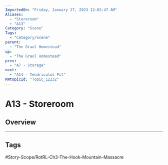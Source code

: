 ```yaml
---
ImportedOn: "Friday, January 27, 2023 12:02:47 AM"
Aliases:
  - "Storeroom"
  - "A13"
Category: "Scene"
Tags:
  - "Category/Scene"
parent:
  - "The Graul Homestead"
up:
  - "The Graul Homestead"
prev:
  - "A7 - Storage"
next:
  - "A14 - Tendriculos Pit"
RWtopicId: "Topic_12232"
---
```

# A13 - Storeroom
## Overview

---
## Tags
#Story-Scope/RotRL-Ch3-The-Hook-Mountain-Massacre

